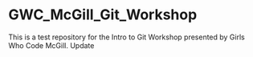 # GWC_McGill_Git_Workshop

This is a test repository for the Intro to Git Workshop presented by Girls Who Code McGill.
Update
